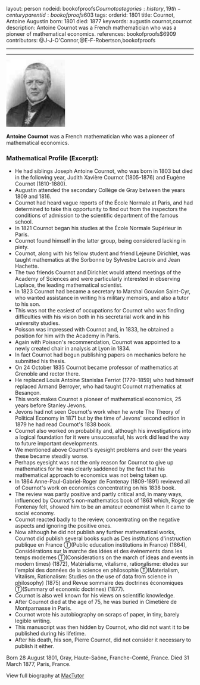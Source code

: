 layout: person
nodeid: bookofproofs$Cournot
categories: history,19th-century
parentid: bookofproofs$603
tags: 
orderid: 1801
title: Cournot, Antoine Augustin
born: 1801
died: 1877
keywords: augustin cournot,cournot
description: Antoine Cournot was a French mathematician who was a pioneer of mathematical economics.
references: bookofproofs$6909
contributors: @J-J-O'Connor,@E-F-Robertson,bookofproofs

---



---

![Cournot.jpg](https://github.com/bookofproofs/bookofproofs.github.io/blob/main/_sources/_assets/images/portraits/Cournot.jpg?raw=true)

**Antoine Cournot** was a French mathematician who was a pioneer of mathematical economics.

### Mathematical Profile (Excerpt):
* He had siblings Joseph Antoine Cournot, who was born in 1803 but died in the following year, Judith Xavière Cournot (1805-1876) and Eugène Cournot (1810-1880).
* Augustin attended the secondary Collège de Gray between the years 1809 and 1816.
* Cournot had heard vague reports of the École Normale at Paris, and had determined to take this opportunity to find out from the inspectors the conditions of admission to the scientific department of the famous school.
* In 1821 Cournot began his studies at the École Normale Supérieur in Paris.
* Cournot found himself in the latter group, being considered lacking in piety.
* Cournot, along with his fellow student and friend Lejeune Dirichlet, was taught mathematics at the Sorbonne by Sylvestre Lacroix and Jean Hachette.
* The two friends Cournot and Dirichlet would attend meetings of the Academy of Sciences and were particularly interested in observing Laplace, the leading mathematical scientist.
* In 1823 Cournot had became a secretary to Marshal Gouvion Saint-Cyr, who wanted assistance in writing his military memoirs, and also a tutor to his son.
* This was not the easiest of occupations for Cournot who was finding difficulties with his vision both in his secretarial work and in his university studies.
* Poisson was impressed with Cournot and, in 1833, he obtained a position for him with the Academy in Paris.
* Again with Poisson's recommendation, Cournot was appointed to a newly created chair in analysis at Lyon in 1834.
* In fact Cournot had begun publishing papers on mechanics before he submitted his thesis.
* On 24 October 1835 Cournot became professor of mathematics at Grenoble and rector there.
* He replaced Louis Antoine Stanislas Ferriot (1779-1859) who had himself replaced Armand Berroyer, who had taught Cournot mathematics at Besançon.
* This work makes Cournot a pioneer of mathematical economics, 25 years before Stanley Jevons.
* Jevons had not seen Cournot's work when he wrote The Theory of Political Economy in 1871 but by the time of Jevons' second edition in 1879 he had read Cournot's 1838 book.
* Cournot also worked on probability and, although his investigations into a logical foundation for it were unsuccessful, his work did lead the way to future important developments.
* We mentioned above Cournot's eyesight problems and over the years these became steadily worse.
* Perhaps eyesight was not the only reason for Cournot to give up mathematics for he was clearly saddened by the fact that his mathematical approach to economics was not being taken up.
* In 1864 Anne-Paul-Gabriel-Roger de Fontenay (1809-1891) reviewed all of Cournot's work on economics concentrating on his 1838 book.
* The review was partly positive and partly critical and, in many ways, influenced by Cournot's non-mathematics book of 1863 which, Roger de Fontenay felt, showed him to be an amateur economist when it came to social economy.
* Cournot reacted badly to the review, concentrating on the negative aspects and ignoring the positive ones.
* Now although he did not publish any further mathematical works, Cournot did publish several books such as Des institutions d'instruction publique en France Ⓣ(Public education institutions in France) (1864), Considérations sur la marche des idées et des événements dans les temps modernes Ⓣ(Considerations on the march of ideas and events in modern times) (1872), Matérialisme, vitalisme, rationalisme: études sur l'emploi des données de la science en philosophie Ⓣ(Materialism, Vitalism, Rationalism: Studies on the use of data from science in philosophy) (1875) and Revue sommaire des doctrines économiques Ⓣ(Summary of economic doctrines) (1877).
* Cournot is also well known for his views on scientific knowledge.
* After Cournot died at the age of 75, he was buried in Cimetière de Montparnasse in Paris.
* Cournot wrote his autobiography on scraps of paper, in tiny, barely legible writing.
* This manuscript was then hidden by Cournot, who did not want it to be published during his lifetime.
* After his death, his son, Pierre Cournot, did not consider it necessary to publish it either.

Born 28 August 1801, Gray, Haute-Saône, Franche-Comté, France. Died 31 March 1877, Paris, France.

View full biography at [MacTutor](https://mathshistory.st-andrews.ac.uk/Biographies/Cournot/)
